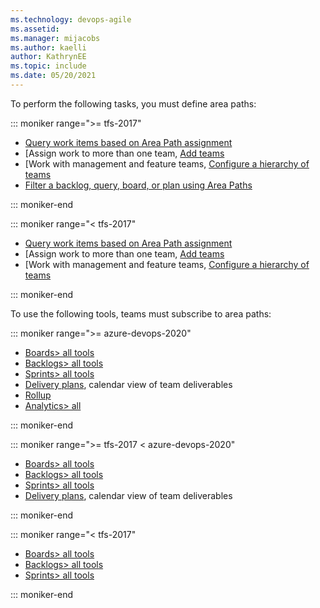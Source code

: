 ```yaml
---
ms.technology: devops-agile
ms.assetid: 
ms.manager: mijacobs
ms.author: kaelli
author: KathrynEE
ms.topic: include
ms.date: 05/20/2021
---
```



To perform the following tasks, you must define area paths: 

::: moniker range=">= tfs-2017"

- [Query work items based on Area Path assignment](/azure/devops/boards/queries/query-by-area-iteration-path)
- [Assign work to more than one team, [Add teams](/azure/devops/organizations/settings/add-teams) 
- [Work with management and feature teams, [Configure a hierarchy of teams](/azure/devops/boards/plans/configure-hierarchical-teams)
- [Filter a backlog, query, board, or plan using Area Paths](/azure/devops/boards/backlogs/filter-backlogs-boards-plans)
 
::: moniker-end

::: moniker range="< tfs-2017"

- [Query work items based on Area Path assignment](/azure/devops/boards/queries/query-by-area-iteration-path)
- [Assign work to more than one team, [Add teams](/azure/devops/organizations/settings/add-teams) 
- [Work with management and feature teams, [Configure a hierarchy of teams](/azure/devops/boards/plans/configure-hierarchical-teams)

::: moniker-end

To use the following tools, teams must subscribe to area paths: 

::: moniker range=">= azure-devops-2020"

- [Boards> all tools](/azure/devops/boards/kanban-overview)  
- [Backlogs> all tools](/azure/devops/boards/backlogs/backlogs-overview)  
- [Sprints> all tools](/azure/devops/boards/sprints/scrum-overview) 
- [Delivery plans](/azure/devops/boards/plans/review-team-plans), calendar view of team deliverables
- [Rollup](/azure/devops/configure-customize#rollup)  
- [Analytics> all](/azure/devops/report/dashboards/overview#in-context-reports-work-tracking)

::: moniker-end

::: moniker range=">= tfs-2017 < azure-devops-2020"

- [Boards> all tools](/azure/devops/boards/kanban-overview)  
- [Backlogs> all tools](/azure/devops/boards/backlogs/backlogs-overview)  
- [Sprints> all tools](/azure/devops/boards/sprints/scrum-overview)  
- [Delivery plans](/azure/devops/boards/extensions/delivery-plans), calendar view of team deliverables

::: moniker-end

::: moniker range="< tfs-2017"

- [Boards> all tools](/azure/devops/boards/kanban-overview)  
- [Backlogs> all tools](/azure/devops/boards/backlogs/backlogs-overview)  
- [Sprints> all tools](/azure/devops/boards/sprints/scrum-overview)  

::: moniker-end
